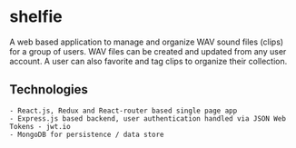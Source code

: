 # shelfie

A web based application to manage and organize WAV sound files (clips) for a group of users. 
WAV files can be created and updated from any user account. A user can also favorite and tag clips to organize their collection.

## Technologies

	- React.js, Redux and React-router based single page app
	- Express.js based backend, user authentication handled via JSON Web Tokens - jwt.io
	- MongoDB for persistence / data store